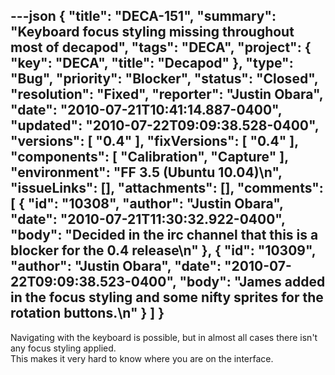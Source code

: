 ---json
{
  "title": "DECA-151",
  "summary": "Keyboard focus styling missing throughout most of decapod",
  "tags": "DECA",
  "project": {
    "key": "DECA",
    "title": "Decapod"
  },
  "type": "Bug",
  "priority": "Blocker",
  "status": "Closed",
  "resolution": "Fixed",
  "reporter": "Justin Obara",
  "date": "2010-07-21T10:41:14.887-0400",
  "updated": "2010-07-22T09:09:38.528-0400",
  "versions": [
    "0.4"
  ],
  "fixVersions": [
    "0.4"
  ],
  "components": [
    "Calibration",
    "Capture"
  ],
  "environment": "FF 3.5 (Ubuntu 10.04)\n",
  "issueLinks": [],
  "attachments": [],
  "comments": [
    {
      "id": "10308",
      "author": "Justin Obara",
      "date": "2010-07-21T11:30:32.922-0400",
      "body": "Decided in the irc channel that this is a blocker for the 0.4 release\n"
    },
    {
      "id": "10309",
      "author": "Justin Obara",
      "date": "2010-07-22T09:09:38.523-0400",
      "body": "James added in the focus styling and some nifty sprites for the rotation buttons.\n"
    }
  ]
}
---
Navigating with the keyboard is possible, but in almost all cases there isn't any focus styling applied. \
This makes it very hard to know where you are on the interface.

        
